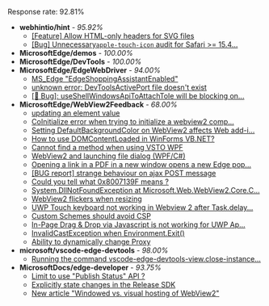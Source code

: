 Response rate: 92.81%

* **webhintio/hint** - _95.92%_
  * [[Feature] Allow HTML-only headers for SVG files](https://github.com/webhintio/hint/issues/5281)
  * [[Bug] Unnecessary`apple-touch-icon` audit for Safari >= 15.4...](https://github.com/webhintio/hint/issues/5256)
* **MicrosoftEdge/demos** - _100.00%_
* **MicrosoftEdge/DevTools** - _100.00%_
* **MicrosoftEdge/EdgeWebDriver** - _94.00%_
  * [MS_Edge "EdgeShoppingAssistantEnabled"](https://github.com/MicrosoftEdge/EdgeWebDriver/issues/51)
  * [unknown error: DevToolsActivePort file doesn't exist](https://github.com/MicrosoftEdge/EdgeWebDriver/issues/44)
  * [[🐛 Bug]: useShellWindowsApiToAttachToIe will be blocking on...](https://github.com/MicrosoftEdge/EdgeWebDriver/issues/34)
* **MicrosoftEdge/WebView2Feedback** - _68.00%_
  * [updating an element value](https://github.com/MicrosoftEdge/WebView2Feedback/issues/2859)
  * [CoInitialize error when trying to initialize a webview2 comp...](https://github.com/MicrosoftEdge/WebView2Feedback/issues/2857)
  * [Setting DefaultBackgroundColor on WebView2 affects Web add-i...](https://github.com/MicrosoftEdge/WebView2Feedback/issues/2856)
  * [How to use DOMContentLoaded in WinForms VB.NET?](https://github.com/MicrosoftEdge/WebView2Feedback/issues/2855)
  * [Cannot find a method when using VSTO WPF](https://github.com/MicrosoftEdge/WebView2Feedback/issues/2852)
  * [WebView2 and launching file dialog (WPF/C#)](https://github.com/MicrosoftEdge/WebView2Feedback/issues/2849)
  * [Opening a link in a PDF in a new window opens a new Edge pop...](https://github.com/MicrosoftEdge/WebView2Feedback/issues/2848)
  * [[BUG report] strange behaviour on ajax POST message](https://github.com/MicrosoftEdge/WebView2Feedback/issues/2847)
  * [Could you tell what 0x8007139F means ? ](https://github.com/MicrosoftEdge/WebView2Feedback/issues/2843)
  * [System.DllNotFoundException at Microsoft.Web.WebView2.Core.C...](https://github.com/MicrosoftEdge/WebView2Feedback/issues/2820)
  * [WebView2 flickers when resizing](https://github.com/MicrosoftEdge/WebView2Feedback/issues/2815)
  * [UWP Touch keyboard not working in Webview 2 after Task.delay...](https://github.com/MicrosoftEdge/WebView2Feedback/issues/2811)
  * [Custom Schemes should avoid CSP](https://github.com/MicrosoftEdge/WebView2Feedback/issues/2850)
  * [In-Page Drag & Drop via Javascript is not working for UWP Ap...](https://github.com/MicrosoftEdge/WebView2Feedback/issues/2826)
  * [InvalidCastException when Environment.Exit()](https://github.com/MicrosoftEdge/WebView2Feedback/issues/2824)
  * [Ability to dynamically change Proxy](https://github.com/MicrosoftEdge/WebView2Feedback/issues/2809)
* **microsoft/vscode-edge-devtools** - _98.00%_
  * [Running the command vscode-edge-devtools-view.close-instance...](https://github.com/microsoft/vscode-edge-devtools/issues/1188)
* **MicrosoftDocs/edge-developer** - _93.75%_
  * [Limit to use "Publish Status" API ? ](https://github.com/MicrosoftDocs/edge-developer/issues/2231)
  * [Explicitly state changes in the Release SDK](https://github.com/MicrosoftDocs/edge-developer/pull/2216)
  * [New article "Windowed vs. visual hosting of WebView2"](https://github.com/MicrosoftDocs/edge-developer/pull/2205)